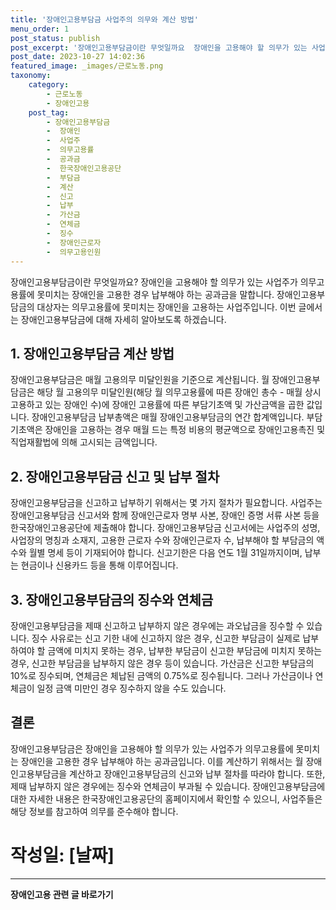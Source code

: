 ```yaml
---
title: '장애인고용부담금 사업주의 의무와 계산 방법'
menu_order: 1
post_status: publish
post_excerpt: '장애인고용부담금이란 무엇일까요  장애인을 고용해야 할 의무가 있는 사업주가 의무고용률에 못미치는 장애인을 고용한 경우 납부해야 하는 공과금을 말합니다. 장애인고용부담금의 대상자는 의무고용률에 못미치는 장애인을 고용하는 사업주입니다. 이번 글에서는 장애인고용부담금에 대해 자세히 알아보도록 하겠습니다.'
post_date: 2023-10-27 14:02:36
featured_image: _images/근로노동.png
taxonomy:
    category:
        - 근로노동
        - 장애인고용
    post_tag:
        - 장애인고용부담금
        -  장애인
        -  사업주
        -  의무고용률
        -  공과금
        -  한국장애인고용공단
        -  부담금
        -  계산
        -  신고
        -  납부
        -  가산금
        -  연체금
        -  징수
        -  장애인근로자
        -  의무고용인원
---
```



장애인고용부담금이란 무엇일까요? 장애인을 고용해야 할 의무가 있는 사업주가 의무고용률에 못미치는 장애인을 고용한 경우 납부해야 하는 공과금을 말합니다. 장애인고용부담금의 대상자는 의무고용률에 못미치는 장애인을 고용하는 사업주입니다. 이번 글에서는 장애인고용부담금에 대해 자세히 알아보도록 하겠습니다.

## 1. 장애인고용부담금 계산 방법

장애인고용부담금은 매월 고용의무 미달인원을 기준으로 계산됩니다. 월 장애인고용부담금은 해당 월 고용의무 미달인원(해당 월 의무고용률에 따른 장애인 총수 - 매월 상시 고용하고 있는 장애인 수)에 장애인 고용률에 따른 부담기초액 및 가산금액을 곱한 값입니다. 장애인고용부담금 납부총액은 매월 장애인고용부담금의 연간 합계액입니다. 부담기초액은 장애인을 고용하는 경우 매월 드는 특정 비용의 평균액으로 장애인고용촉진 및 직업재활법에 의해 고시되는 금액입니다.

## 2. 장애인고용부담금 신고 및 납부 절차

장애인고용부담금을 신고하고 납부하기 위해서는 몇 가지 절차가 필요합니다. 사업주는 장애인고용부담금 신고서와 함께 장애인근로자 명부 사본, 장애인 증명 서류 사본 등을 한국장애인고용공단에 제출해야 합니다. 장애인고용부담금 신고서에는 사업주의 성명, 사업장의 명칭과 소재지, 고용한 근로자 수와 장애인근로자 수, 납부해야 할 부담금의 액수와 월별 명세 등이 기재되어야 합니다. 신고기한은 다음 연도 1월 31일까지이며, 납부는 현금이나 신용카드 등을 통해 이루어집니다.

## 3. 장애인고용부담금의 징수와 연체금

장애인고용부담금을 제때 신고하고 납부하지 않은 경우에는 과오납금을 징수할 수 있습니다. 징수 사유로는 신고 기한 내에 신고하지 않은 경우, 신고한 부담금이 실제로 납부하여야 할 금액에 미치지 못하는 경우, 납부한 부담금이 신고한 부담금에 미치지 못하는 경우, 신고한 부담금을 납부하지 않은 경우 등이 있습니다. 가산금은 신고한 부담금의 10%로 징수되며, 연체금은 체납된 금액의 0.75%로 징수됩니다. 그러나 가산금이나 연체금이 일정 금액 미만인 경우 징수하지 않을 수도 있습니다.

## 결론

장애인고용부담금은 장애인을 고용해야 할 의무가 있는 사업주가 의무고용률에 못미치는 장애인을 고용한 경우 납부해야 하는 공과금입니다. 이를 계산하기 위해서는 월 장애인고용부담금을 계산하고 장애인고용부담금의 신고와 납부 절차를 따라야 합니다. 또한, 제때 납부하지 않은 경우에는 징수와 연체금이 부과될 수 있습니다. 장애인고용부담금에 대한 자세한 내용은 한국장애인고용공단의 홈페이지에서 확인할 수 있으니, 사업주들은 해당 정보를 참고하여 의무를 준수해야 합니다.

# 작성일: [날짜]


<!-- wp:separator -->
<hr class="wp-block-separator has-alpha-channel-opacity"/>
<!-- /wp:separator -->

<!-- wp:group {"backgroundColor":"base","layout":{"type":"constrained"}} -->
<div class="wp-block-group has-base-background-color has-background"><!-- wp:paragraph {"align":"center","fontSize":"medium"} -->
<p class="has-text-align-center has-large-font-size"><strong>장애인고용 관련 글 바로가기</strong></p>
<!-- /wp:paragraph -->


<!-- wp:latest-posts
{"categories":[{"id":11037,"count":19,"description":"","link":"https://uknowlaw.com/category/%ec%9e%a5%ec%95%a0%ec%9d%b8%ea%b3%a0%ec%9a%a9/","name":"장애인고용","slug":"장애인고용","taxonomy":"category","parent":0,"meta":[],"_links":{"self":[{"href":"https://uknowlaw.com/wp-json/wp/v2/categories/11037"}],"collection":[{"href":"https://uknowlaw.com/wp-json/wp/v2/categories"}],"about":[{"href":"https://uknowlaw.com/wp-json/wp/v2/taxonomies/category"}],"wp:post_type":[{"href":"https://uknowlaw.com/wp-json/wp/v2/posts?categories=11037"}],"curies":[{"name":"wp","href":"https://api.w.org/{rel}","templated":true}]}}],"postsToShow":100,"excerptLength":28,"postLayout":"grid","columns":2,"featuredImageAlign":"left","featuredImageSizeSlug":"large","fontSize":18px} /--></div>
<!-- /wp:group -->